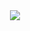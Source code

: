  <div align="center" width="100%">
    <img src="https://github-readme-stats.vercel.app/api/top-langs/?username=Recognitions&layout=compact">
</div>
